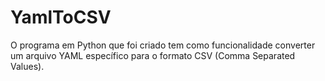 # YamlToCSV
O programa em Python que foi criado tem como funcionalidade converter um arquivo YAML específico para o formato CSV (Comma Separated Values).
